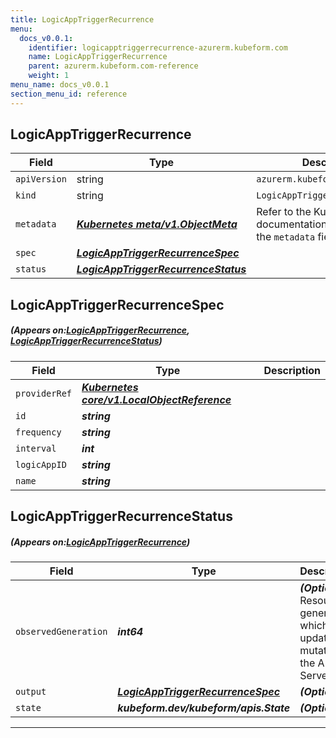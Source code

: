 ```yaml
---
title: LogicAppTriggerRecurrence
menu:
  docs_v0.0.1:
    identifier: logicapptriggerrecurrence-azurerm.kubeform.com
    name: LogicAppTriggerRecurrence
    parent: azurerm.kubeform.com-reference
    weight: 1
menu_name: docs_v0.0.1
section_menu_id: reference
---
```


## LogicAppTriggerRecurrence
| Field | Type | Description |
| ------ | ----- | ----------- |
| `apiVersion` | string | `azurerm.kubeform.com/v1alpha1` |
|    `kind` | string | `LogicAppTriggerRecurrence` |
| `metadata` | ***[Kubernetes meta/v1.ObjectMeta](https://kubernetes.io/docs/reference/generated/kubernetes-api/v1.13/#objectmeta-v1-meta)***|Refer to the Kubernetes API documentation for the fields of the `metadata` field.|
| `spec` | ***[LogicAppTriggerRecurrenceSpec](#LogicAppTriggerRecurrenceSpec)***||
| `status` | ***[LogicAppTriggerRecurrenceStatus](#LogicAppTriggerRecurrenceStatus)***||
## LogicAppTriggerRecurrenceSpec
##### (Appears on:[LogicAppTriggerRecurrence](#LogicAppTriggerRecurrence), [LogicAppTriggerRecurrenceStatus](#LogicAppTriggerRecurrenceStatus))
| Field | Type | Description |
| ------ | ----- | ----------- |
| `providerRef` | ***[Kubernetes core/v1.LocalObjectReference](https://kubernetes.io/docs/reference/generated/kubernetes-api/v1.13/#localobjectreference-v1-core)***||
| `id` | ***string***||
| `frequency` | ***string***||
| `interval` | ***int***||
| `logicAppID` | ***string***||
| `name` | ***string***||
## LogicAppTriggerRecurrenceStatus
##### (Appears on:[LogicAppTriggerRecurrence](#LogicAppTriggerRecurrence))
| Field | Type | Description |
| ------ | ----- | ----------- |
| `observedGeneration` | ***int64***| ***(Optional)*** Resource generation, which is updated on mutation by the API Server.|
| `output` | ***[LogicAppTriggerRecurrenceSpec](#LogicAppTriggerRecurrenceSpec)***| ***(Optional)*** |
| `state` | ***kubeform.dev/kubeform/apis.State***| ***(Optional)*** |
---
